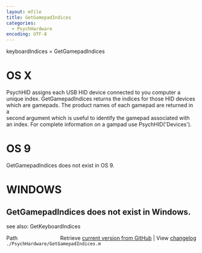```yaml
---
layout: mfile
title: GetGamepadIndices
categories:
  - PsychHardware
encoding: UTF-8
---
```


keyboardIndices = GetGamepadIndices  

# OS X  

PsychHID assigns each USB HID device connected to you computer a  
unique index. GetGamepadIndices returns the indices for those HID devices  
which are gamepads.  The product names of each gamepad are returned in a  
second argument which is useful to identify the gamepad associated with  
an index.  For complete information on a gampad use PsychHID('Devices').  

# OS 9  

GetGamepadIndices does not exist in OS 9.  

# WINDOWS  

GetGamepadIndices does not exist in Windows.  
----  

see also: GetKeyboardIndices  


<div class="code_header" style="text-align:right;">
  <span style="float:left;">Path&nbsp;&nbsp;</span> <span class="counter">Retrieve <a href=
  "https://raw.github.com/Psychtoolbox-3/Psychtoolbox-3/beta/./PsychHardware/GetGamepadIndices.m">current version from GitHub</a> | View <a href=
  "https://github.com/Psychtoolbox-3/Psychtoolbox-3/commits/beta/./PsychHardware/GetGamepadIndices.m">changelog</a></span>
</div>
<div class="code">
  <code>./PsychHardware/GetGamepadIndices.m</code>
</div>
